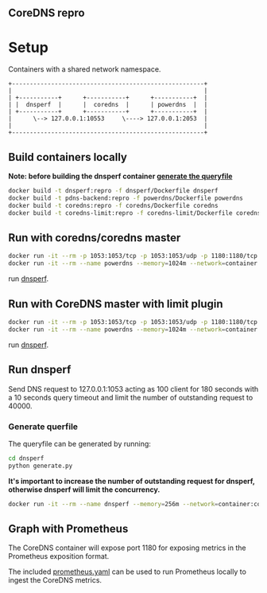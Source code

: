 CoreDNS repro
---

# Setup 

Containers with a shared network namespace.
```
+------------------------------------------------------+
|                                                      |
| +-----------+      +-----------+      +-----------+  |
| |  dnsperf  |      |  coredns  |      | powerdns  |  |
| +-----------+      +-----------+      +-----------+  |
|      \--> 127.0.0.1:10553     \----> 127.0.0.1:2053  |
|                                                      |
+------------------------------------------------------+
```

## Build containers locally

**Note: before building the dnsperf container [generate the queryfile](#generate-querfile)**

```bash
docker build -t dnsperf:repro -f dnsperf/Dockerfile dnsperf
docker build -t pdns-backend:repro -f powerdns/Dockerfile powerdns
docker build -t coredns:repro -f coredns/Dockerfile coredns
docker build -t coredns-limit:repro -f coredns-limit/Dockerfile coredns-limit
```

## Run with coredns/coredns master 
```bash
docker run -it --rm -p 1053:1053/tcp -p 1053:1053/udp -p 1180:1180/tcp --name coredns --memory=1024m coredns:repro
docker run -it --rm --name powerdns --memory=1024m --network=container:coredns pdns-backend:repro
```

run [dnsperf](#run-dnsperf).


## Run with CoreDNS master with limit plugin
```bash
docker run -it --rm -p 1053:1053/tcp -p 1053:1053/udp -p 1180:1180/tcp --name coredns --memory=1024m coredns-limit:repro
docker run -it --rm --name powerdns --memory=1024m --network=container:coredns pdns-backend:repro
```

run [dnsperf](#run-dnsperf).

## Run dnsperf
Send DNS request to 127.0.0.1:1053 acting as 100 client for 180 seconds with a 10 seconds query timeout and limit the number of outstanding request to 40000.

### Generate querfile
The queryfile can be generated by running:
```bash
cd dnsperf
python generate.py 
```

**It's important to increase the number of outstanding request for dnsperf, otherwise dnsperf will limit the concurrency.**

```bash
docker run -it --rm --name dnsperf --memory=256m --network=container:coredns dnsperf:repro /usr/local/bin/dnsperf -s 127.0.0.1 -p 1053 -c 100 -q 40000 -l 180 -t 10 -S 5 -T 4 -d /tmp/queryfile
```

## Graph with Prometheus 
The CoreDNS container will expose port 1180 for exposing metrics in the Prometheus exposition format. 

The included [prometheus.yaml](prometheus.yaml) can be used to run Prometheus locally to ingest the CoreDNS metrics.

